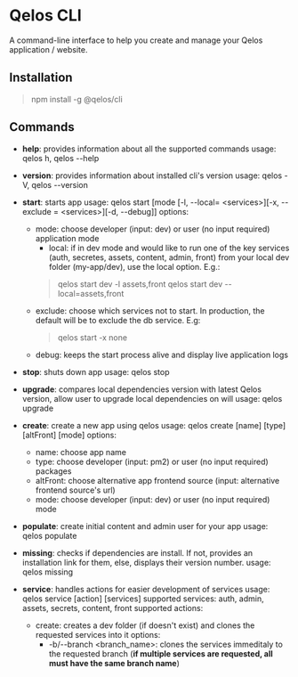 # Qelos CLI

A command-line interface to help you create and manage your Qelos application / website.

## Installation
> npm install -g @qelos/cli

## Commands
* **help**: provides information about all the supported commands
  usage: qelos h, qelos --help

* **version**: provides information about installed cli's version
  usage: qelos -V, qelos --version

* **start**: starts app
  usage: qelos start [mode [-l, --local= \<services\>][-x, --exclude = \<services\>][-d, --debug]]
  options:
    * mode: choose developer (input: dev) or user (no input required) application mode
      * local: if in dev mode and would like to run one of the key services (auth, secretes, assets, content, admin, front) from your local dev folder (my-app/dev), use the local option. E.g.:
	  > qelos start dev -l assets,front
      > qelos start dev --local=assets,front
    * exclude: choose which services not to start. In production, the default will be to exclude the db service. E.g:
      	> qelos start -x none
    * debug: keeps the start process alive and display live application logs

* **stop**: shuts down app
  usage: qelos stop

* **upgrade**: compares local dependencies version with latest Qelos version, allow user to upgrade local dependencies on will
  usage: qelos upgrade

* **create**: create a new app using qelos
  usage: qelos create [name] [type] [altFront] [mode]
  options:
    * name: choose app name
    * type: choose developer (input: pm2) or user (no input required) packages
    * altFront: choose alternative app frontend source (input: alternative frontend source's url)
    * mode: choose developer (input: dev) or user (no input required) mode

* **populate**: create initial content and admin user for your app
  usage: qelos populate

* **missing**: checks if dependencies are install. If not, provides an installation link for them, else, displays their version number.
  usage: qelos missing

* **service**: handles actions for easier development of services
  usage: qelos service [action] [services]
  supported services: auth, admin, assets, secrets, content, front
  supported actions:
  * create: creates a dev folder (if doesn't exist) and clones the requested services into it
      options:
      * -b/--branch <branch_name>: clones the services immeditaly to the requested branch (**if multiple services are requested, all must have the same branch name**)

